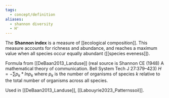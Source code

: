 ```yaml
---
tags:
  - concept/definition
aliases:
  - shannon diversity
  - H'
---
```

The **Shannon index** is a measure of [[ecological composition]]. This measure accounts for richness and abundance, and reaches a maximum value when all species occur equally abundant ([[species eveness]]).

Formula from [[DeBaan2013_Landuse]] (real source is Shannon CE (1948) A mathematical theory of communication. Bell System Tech J 27:379–423)
$H = - \sum{p_k*ln p_k}$ 
where $p_k$ is the number of organisms of species $k$ relative to the total number of organisms across all species.

Used  in [[DeBaan2013_Landuse]], [[Labouyrie2023_Patternssoil]].